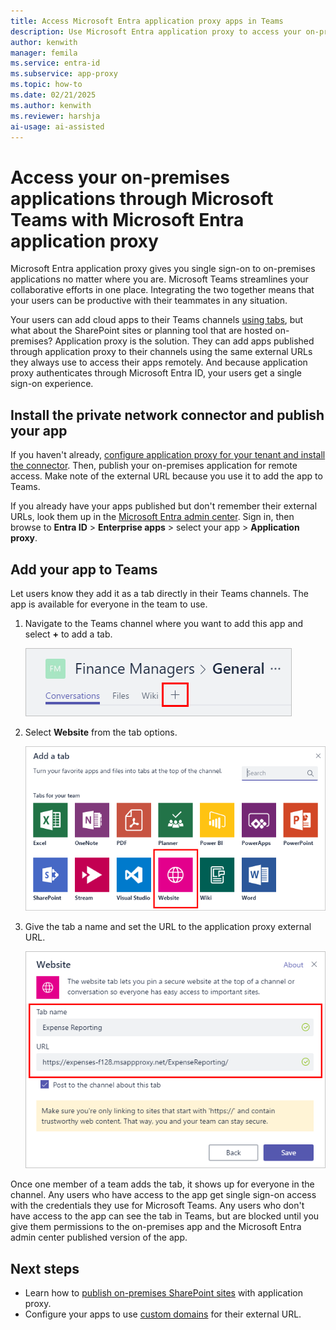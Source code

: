 ```yaml
---
title: Access Microsoft Entra application proxy apps in Teams
description: Use Microsoft Entra application proxy to access your on-premises application through Microsoft Teams.
author: kenwith
manager: femila
ms.service: entra-id
ms.subservice: app-proxy
ms.topic: how-to
ms.date: 02/21/2025
ms.author: kenwith
ms.reviewer: harshja
ai-usage: ai-assisted
---
```


# Access your on-premises applications through Microsoft Teams with Microsoft Entra application proxy

Microsoft Entra application proxy gives you single sign-on to on-premises applications no matter where you are. Microsoft Teams streamlines your collaborative efforts in one place. Integrating the two together means that your users can be productive with their teammates in any situation.

Your users can add cloud apps to their Teams channels [using tabs](https://support.office.com/article/Video-Using-Tabs-7350a03e-017a-4a00-a6ae-1c9fe8c497b3?ui=en-US&rs=en-US&ad=US), but what about the SharePoint sites or planning tool that are hosted on-premises? Application proxy is the solution. They can add apps published through application proxy to their channels using the same external URLs they always use to access their apps remotely. And because application proxy authenticates through Microsoft Entra ID, your users get a single sign-on experience.

## Install the private network connector and publish your app

If you haven't already, [configure application proxy for your tenant and install the connector](~/identity/app-proxy/application-proxy-add-on-premises-application.md). Then, publish your on-premises application for remote access. Make note of the external URL because you use it to add the app to Teams.

If you already have your apps published but don't remember their external URLs, look them up in the [Microsoft Entra admin center](https://entra.microsoft.com). Sign in, then browse to **Entra ID** > **Enterprise apps** > select your app > **Application proxy**.

## Add your app to Teams

Let users know they add it as a tab directly in their Teams channels. The app is available for everyone in the team to use.

1. Navigate to the Teams channel where you want to add this app and select **+** to add a tab.

   ![Select + to add a tab in Teams](./media/application-proxy-integrate-with-teams/add-tab.png)

1. Select **Website** from the tab options.

   ![Select Website from the Add a tab screen](./media/application-proxy-integrate-with-teams/website.png)

1. Give the tab a name and set the URL to the application proxy external URL.

   ![Name the tab and add the external URL](./media/application-proxy-integrate-with-teams/tab-name-url.png)

Once one member of a team adds the tab, it shows up for everyone in the channel. Any users who have access to the app get single sign-on access with the credentials they use for Microsoft Teams. Any users who don't have access to the app can see the tab in Teams, but are blocked until you give them permissions to the on-premises app and the Microsoft Entra admin center published version of the app.

## Next steps

- Learn how to [publish on-premises SharePoint sites](application-proxy-integrate-with-sharepoint-server.md) with application proxy.
- Configure your apps to use [custom domains](how-to-configure-custom-domain.md) for their external URL.
